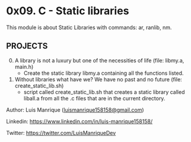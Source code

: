# 0x09. C - Static libraries
This module is about Static Libraries with commands: ar, ranlib, nm.
## PROJECTS
0. A library is not a luxury but one of the necessities of life (file: libmy.a, main.h)
	- Create the static library libmy.a containing all the functions listed.
1. Without libraries what have we? We have no past and no future (file: create_static_lib.sh)
	- script called create_static_lib.sh that creates a static library called liball.a from all the .c files that are in the current directory.

Author: Luis Manrique (luismanrique158158@gmail.com)

Linkedin: https://www.linkedin.com/in/luis-manrique158158/

Twitter: https://twitter.com/LuisManriqueDev
